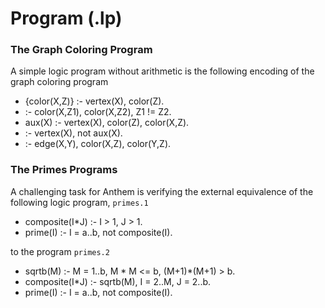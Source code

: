 # Program (.lp)


### The Graph Coloring Program

A simple logic program without arithmetic is the following encoding of the graph coloring program

* {color(X,Z)} :- vertex(X), color(Z).
* :- color(X,Z1), color(X,Z2), Z1 != Z2.
* aux(X) :- vertex(X), color(Z), color(X,Z).
* :- vertex(X), not aux(X).
* :- edge(X,Y), color(X,Z), color(Y,Z).



### The Primes Programs

A challenging task for Anthem is verifying the external equivalence of the following logic program, `primes.1`

* composite(I*J) :- I > 1, J > 1.
* prime(I) :- I = a..b, not composite(I).

to the program `primes.2`

* sqrtb(M) :- M = 1..b, M * M <= b, (M+1)*(M+1) > b.
* composite(I*J) :- sqrtb(M), I = 2..M, J = 2..b.
* prime(I) :- I = a..b, not composite(I).
